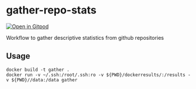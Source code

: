 # gather-repo-stats

[![Open in Gitpod](https://gitpod.io/button/open-in-gitpod.svg)](https://gitpod.io/#https://github.com/sellisd/gather-repo-stats)

Workflow to gather descriptive statistics from github repositories

## Usage

```shell
docker build -t gather .
docker run -v ~/.ssh:/root/.ssh:ro -v ${PWD}/dockerresults/:/results -v ${PWD}//data:/data gather
```
